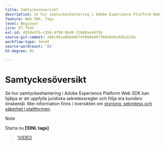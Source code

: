 ```yaml
---
title: Samtyckesöversikt
description: Se hur samtyckeshantering i Adobe Experience Platform Web SDK kan hjälpa er att uppfylla juridiska sekretessregler och följa era kunders önskemål.
feature: Web SDK, Tags
level: Beginner
jira: KT-7543
exl-id: 485de3fb-c394-4f98-8bd8-22b88a4a9f93
source-git-commit: 286c85aa88d44574f00ded67f0de8e0c945a153e
workflow-type: tm+mt
source-wordcount: '65'
ht-degree: 0%

---
```


# Samtyckesöversikt

Se hur samtyckeshantering i Adobe Experience Platform Web SDK kan hjälpa er att uppfylla juridiska sekretessregler och följa era kunders önskemål. Mer information finns i översikten om [styrning, sekretess och säkerhet i plattformen](https://experienceleague.adobe.com/docs/experience-platform/landing/governance-privacy-security/overview.html?lang=sv-SE#consent).

>[!NOTE]
>
> Starta nu **[!DNL tags]**

>[!VIDEO](https://video.tv.adobe.com/v/332693/?learn=on&enablevpops)

